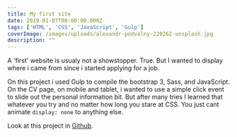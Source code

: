 ```yaml
---
title: My first site
date: 2019-01-07T00:00:00.000Z
tags: ['HTML', 'CSS', 'JavaScript', 'Gulp']
coverImage: /images/uploads/alexandr-podvalny-220262-unsplash.jpg
description: ""
---
```

A 'first' website is usualy not a showstopper. True. But I wanted to display where i came from since i started applying for a job.

On this project i used Gulp to compile the bootstrap 3, Sass, and JavaScript. 
On the CV page, on mobile and tablet, i wanted to use a simple click event to slide out the personal information bit. But after many tries I learned that whatever you try and no matter how long you stare at CSS. You just cant animate `display: none` to anything else. 
  
Look at this project in [Github](https://github.com/sanderscheijbeler/portfolio-website).
